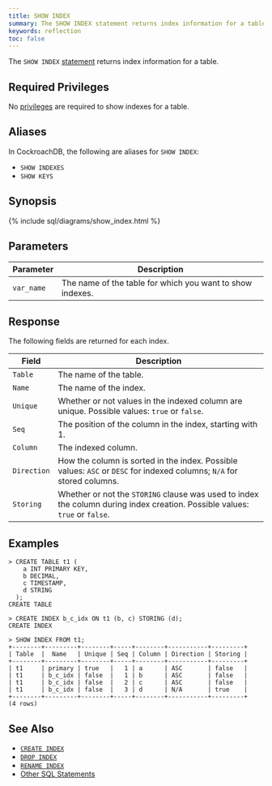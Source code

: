 ```yaml
---
title: SHOW INDEX
summary: The SHOW INDEX statement returns index information for a table. 
keywords: reflection
toc: false
---
```


The `SHOW INDEX` [statement](sql-statements.html) returns index information for a table. 

<div id="toc"></div>

## Required Privileges

No [privileges](privileges.html) are required to show indexes for a table.

## Aliases

In CockroachDB, the following are aliases for `SHOW INDEX`: 

- `SHOW INDEXES` 
- `SHOW KEYS`

## Synopsis

{% include sql/diagrams/show_index.html %}

## Parameters

Parameter | Description
----------|------------
`var_name` | The name of the table for which you want to show indexes.

## Response

The following fields are returned for each index.

Field | Description
----------|------------
`Table` | The name of the table.
`Name` | The name of the index.
`Unique` | Whether or not values in the indexed column are unique. Possible values: `true` or `false`. 
`Seq` | The position of the column in the index, starting with 1.
`Column` | The indexed column.  
`Direction` | How the column is sorted in the index. Possible values: `ASC` or `DESC` for indexed columns; `N/A` for stored columns. 
`Storing` | Whether or not the `STORING` clause was used to index the column during index creation. Possible values: `true` or `false`. 

## Examples 

~~~
> CREATE TABLE t1 (
    a INT PRIMARY KEY,
    b DECIMAL,
    c TIMESTAMP,
    d STRING
  );
CREATE TABLE

> CREATE INDEX b_c_idx ON t1 (b, c) STORING (d);
CREATE INDEX

> SHOW INDEX FROM t1;
+--------+---------+--------+-----+--------+-----------+---------+
| Table  |  Name   | Unique | Seq | Column | Direction | Storing |
+--------+---------+--------+-----+--------+-----------+---------+
| t1     | primary | true   |   1 | a      | ASC       | false   |
| t1     | b_c_idx | false  |   1 | b      | ASC       | false   |
| t1     | b_c_idx | false  |   2 | c      | ASC       | false   |
| t1     | b_c_idx | false  |   3 | d      | N/A       | true    |
+--------+---------+--------+-----+--------+-----------+---------+
(4 rows)
~~~

## See Also

- [`CREATE INDEX`](create-index.html)
- [`DROP INDEX`](drop-index.html)
- [`RENAME INDEX`](rename-index.html)
- [Other SQL Statements](sql-statements.html)
